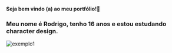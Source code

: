 #### Seja bem vindo (a) ao meu portfólio!👋

### Meu nome é Rodrigo, tenho 16 anos e estou estudando character design.

![exemplo1](blob:https://web.whatsapp.com/49cf676c-7f13-427b-9beb-18802df1ae750)


<!--
**Tylapias/Tylapias** is a ✨ _special_ ✨ repository because its `README.md` (this file) appears on your GitHub profile.

Here are some ideas to get you started:

- 🔭 I’m currently working on ...
- 🌱 I’m currently learning ...
- 👯 I’m looking to collaborate on ...
- 🤔 I’m looking for help with ...
- 💬 Ask me about ...
- 📫 How to reach me: ...
- 😄 Pronouns: ...
- ⚡ Fun fact: ...
-->
